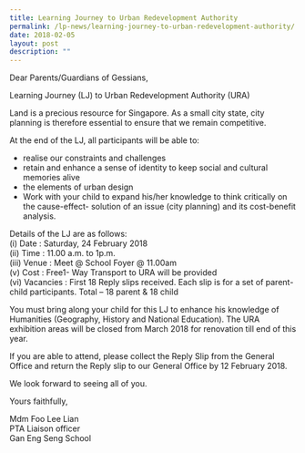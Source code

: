 ```yaml
---
title: Learning Journey to Urban Redevelopment Authority
permalink: /lp-news/learning-journey-to-urban-redevelopment-authority/
date: 2018-02-05
layout: post
description: ""
---
```

Dear Parents/Guardians of Gessians,

Learning Journey (LJ) to Urban Redevelopment Authority (URA)

Land is a precious resource for Singapore. As a small city state, city planning is therefore essential to ensure that we remain competitive.

At the end of the LJ, all participants will be able to:

*   realise our constraints and challenges
*   retain and enhance a sense of identity to keep social and cultural memories alive
*   the elements of urban design
*   Work with your child to expand his/her knowledge to think critically on the cause-effect- solution of an issue (city planning) and its cost-benefit analysis.

Details of the LJ are as follows:  
(i) Date : Saturday, 24 February 2018  
(ii) Time : 11.00 a.m. to 1p.m.  
(iii) Venue : Meet @ School Foyer @ 11.00am  
(v) Cost : Free1- Way Transport to URA will be provided  
(vi) Vacancies : First 18 Reply slips received. Each slip is for a set of parent-child participants. Total – 18 parent & 18 child

You must bring along your child for this LJ to enhance his knowledge of Humanities (Geography, History and National Education). The URA exhibition areas will be closed from March 2018 for renovation till end of this year.

If you are able to attend, please collect the Reply Slip from the General Office and return the Reply slip to our General Office by 12 February 2018.

We look forward to seeing all of you.

Yours faithfully,

Mdm Foo Lee Lian  
PTA Liaison officer  
Gan Eng Seng School